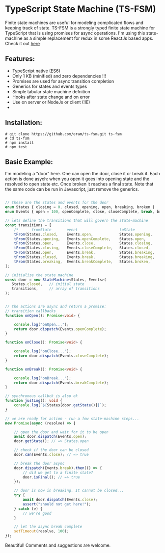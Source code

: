 
TypeScript State Machine (TS-FSM)
==========================

Finite state machines are useful for modeling complicated flows and keeping track of state. TS-FSM is a strongly typed finite state machine for TypeScript that is using promises for async operations. 
I'm using this state-machine as a simple replacement for redux in some ReactJs based apps. Check it out [here](https://github.com/eram/tfjs-stack-ts/blob/master/client/src/components/server-status-card/statusCardModel.ts)

Features:
----------
- TypeScript native (ES6)
- Only 1 KB (minified) and zero dependencies !!!
- Promises are used for async transition completion
- Generics for states and events types
- Simple tabular state machine defnition
- Hooks after state change and on error
- Use on server or NodeJs or client (!IE)
- 

Installation:
----------

```script
# git clone https://github.com/eram/ts-fsm.git ts-fsm
# cd ts-fsm
# npm install
# npm test
```
Basic Example:
--------------
I'm modeling a "door" here. One can open the door, close it or break it. Each action is done asych: when you open it goes into opening state and the resolved to open state etc. Once broken it reaches a final state.
Note that the same code can be run in Javascript, just remove the generics.

```typescript

// these are the states and events for the door
enum States { closing = 0, closed, opening, open, breaking, broken }
enum Events { open = 100, openComplete, close, closeComplete, break, breakComplete }

// lets define the transitions that will govern the state-machine
const transitions = [
    /*      fromState       event                   toState             callback */
    tFrom(States.closed,    Events.open,            States.opening,     onOpen),
    tFrom(States.opening,   Events.openComplete,    States.open,        justLog),
    tFrom(States.open,      Events.close,           States.closing,     onClose),
    tFrom(States.closing,   Events.closeComplete,   States.closed,      justLog),
    tFrom(States.open,      Events.break,           States.breaking,    onBreak),
    tFrom(States.closed,    Events.break,           States.breaking,    onBreak),
    tFrom(States.breaking,  Events.breakComplete,   States.broken,      justLog),
];

// initialize the state machine
const door = new StateMachine<States, Events>(
   States.closed,   // initial state
   transitions,     // array of transitions 
);


// the actions are async and return a promise:
// transition callbacks
function onOpen(): Promise<void> {

    console.log("onOpen...");
    return door.dispatch(Events.openComplete);
}

function onClose(): Promise<void> {

    console.log("onClose...");
    return door.dispatch(Events.closeComplete);
}

function onBreak(): Promise<void> {

    console.log("onBreak...");
    return door.dispatch(Events.breakComplete);
}

// synchronous callbck is also ok
function justLog(): void { 
    console.log(`${States[door.getState()]}`);
}

// we are ready for action - run a few state-machine steps...
new Promise(async (resolve) => {

    // open the door and wait for it to be open
    await door.dispatch(Events.open);
    door.getState(); // => States.open

    // check if the door can be closed
    door.can(Events.close); // => true

    // break the door async
    door.dispatch(Events.break).then(() => {
        // did we get to a finite state?
        door.isFinal(); // => true 
    });

    // door is now in breaking. It cannot be closed...
    try {
        await door.dispatch(Events.close);
        assert("should not get here!");
    } catch (e) {
        // we're good
    }

    // let the async break complete
    setTimeout(resolve, 100);
});

```

Beautiful!
Comments and suggestions are welcome.
